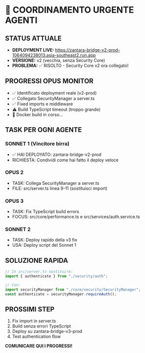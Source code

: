 # 🚨 COORDINAMENTO URGENTE AGENTI

## STATUS ATTUALE
- **DEPLOYMENT LIVE:** https://zantara-bridge-v2-prod-1064094238013.asia-southeast2.run.app
- **VERSIONE:** v2 (vecchia, senza Security Core)
- **PROBLEMA:** ✅ RISOLTO - Security Core v2 ora collegato!

## PROGRESSI OPUS MONITOR
- ✅ Identificato deployment reale (v2-prod)  
- ✅ Collegato SecurityManager a server.ts
- ✅ Fixed imports e middleware
- ⚠️ Build TypeScript timeout (troppo grande)
- 🔄 Docker build in corso...

## TASK PER OGNI AGENTE

### SONNET 1 (Vincitore birra)
- ✅ HAI DEPLOYATO: zantara-bridge-v2-prod
- RICHIESTA: Condividi come hai fatto il deploy veloce

### OPUS 2
- TASK: Collega SecurityManager a server.ts
- FILE: src/server.ts linea 9-11 (sostituisci import)

### OPUS 3  
- TASK: Fix TypeScript build errors
- FOCUS: src/core/performance.ts e src/services/auth.service.ts

### SONNET 2
- TASK: Deploy rapido della v3 fix
- USA: Deploy script del Sonnet 1

## SOLUZIONE RAPIDA

```typescript
// In src/server.ts sostituire:
import { authenticate } from "./security/auth";

// Con:
import securityManager from "./core/security/SecurityManager";
const authenticate = securityManager.requireAuth();
```

## PROSSIMI STEP
1. Fix import in server.ts
2. Build senza errori TypeScript
3. Deploy su zantara-bridge-v3-prod
4. Test authentication flow

**COMUNICARE QUI I PROGRESSI!**